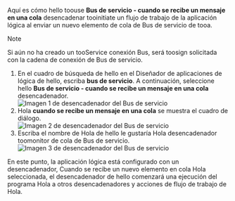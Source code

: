 Aquí es cómo hello toouse **Bus de servicio - cuando se recibe un mensaje en una cola** desencadenar tooinitiate un flujo de trabajo de la aplicación lógica al enviar un nuevo elemento de cola de Bus de servicio de tooa.  

> [!NOTE]
> Si aún no ha creado un tooService conexión Bus, será toosign solicitada con la cadena de conexión de Bus de servicio.  
> 
> 

1. En el cuadro de búsqueda de hello en el Diseñador de aplicaciones de lógica de hello, escriba **bus de servicio**. A continuación, seleccione hello **Bus de servicio - cuando se recibe un mensaje en una cola** desencadenador.  
   ![Imagen 1 de desencadenador del Bus de servicio](./media/connectors-create-api-servicebus/trigger-1.png)   
2. Hola **cuando se recibe un mensaje en una cola** se muestra el cuadro de diálogo.  
   ![Imagen 2 de desencadenador del Bus de servicio](./media/connectors-create-api-servicebus/trigger-2.png)   
3. Escriba el nombre de Hola de hello le gustaría Hola desencadenador toomonitor de cola de Bus de servicio.   
   ![Imagen 3 de desencadenador del Bus de servicio](./media/connectors-create-api-servicebus/trigger-3.png)   

En este punto, la aplicación lógica está configurado con un desencadenador, Cuando se recibe un nuevo elemento en cola Hola seleccionada, el desencadenador de hello comenzará una ejecución del programa Hola a otros desencadenadores y acciones de flujo de trabajo de Hola.    

